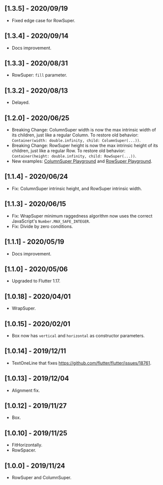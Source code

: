 ## [1.3.5] - 2020/09/19

* Fixed edge case for RowSuper.

## [1.3.4] - 2020/09/14

* Docs improvement.

## [1.3.3] - 2020/08/31

* RowSuper: `fill` parameter.

## [1.3.2] - 2020/08/13

* Delayed.

## [1.2.0] - 2020/06/25

* Breaking Change: ColumnSuper width is now the max intrinsic width of its children, just like a regular Column. 
  To restore old behavior: `Container(width: double.infinity, child: ColumnSuper(...))`.
* Breaking Change: RowSuper height is now the max intrinsic height of its children, just like a regular Row. 
  To restore old behavior: `Container(height: double.infinity, child: RowSuper(...))`.
* New examples: 
<a href="https://github.com/marcglasberg/assorted_layout_widgets/blob/master/example/lib/main_column_super_playground.dart">ColumnSuper Playground</a> 
and 
<a href="https://github.com/marcglasberg/assorted_layout_widgets/blob/master/example/lib/main_row_super_playground.dart">RowSuper Playground</a>.   

## [1.1.4] - 2020/06/24

* Fix: ColumnSuper intrinsic height, and RowSuper intrinsic width.

## [1.1.3] - 2020/06/15

* Fix: WrapSuper minimum raggedness algorithm now uses the correct JavaScript's `Number.MAX_SAFE_INTEGER`.
* Fix: Divide by zero conditions.

## [1.1.1] - 2020/05/19

* Docs improvement.

## [1.1.0] - 2020/05/06

* Upgraded to Flutter 1.17.

## [1.0.18] - 2020/04/01

* WrapSuper.

## [1.0.15] - 2020/02/01

* Box now has `vertical` and `horizontal` as constructor parameters.

## [1.0.14] - 2019/12/11

* TextOneLine that fixes https://github.com/flutter/flutter/issues/18761.

## [1.0.13] - 2019/12/04

* Alignment fix.

## [1.0.12] - 2019/11/27

* Box.

## [1.0.10] - 2019/11/25

* FitHorizontally.
* RowSpacer.

## [1.0.0] - 2019/11/24

* RowSuper and ColumnSuper.

